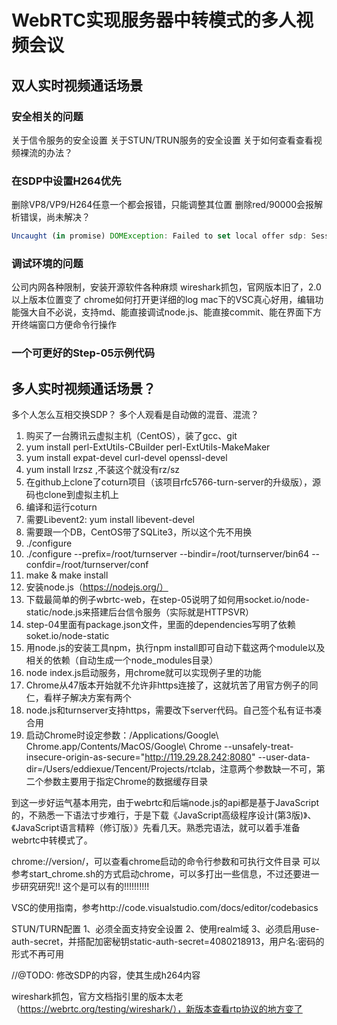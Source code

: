# WebRTC实现服务器中转模式的多人视频会议
## 双人实时视频通话场景

### 安全相关的问题
关于信令服务的安全设置
关于STUN/TRUN服务的安全设置
关于如何查看查看视频裸流的办法？

### 在SDP中设置H264优先
删除VP8/VP9/H264任意一个都会报错，只能调整其位置
删除red/90000会报解析错误，尚未解决？

```javascript
Uncaught (in promise) DOMException: Failed to set local offer sdp: Session error code: ERROR_CONTENT. Session error description: Failed to set local video description recv parameters..
```

### 调试环境的问题
公司内网各种限制，安装开源软件各种麻烦
wireshark抓包，官网版本旧了，2.0以上版本位置变了
chrome如何打开更详细的log
mac下的VSC真心好用，编辑功能强大自不必说，支持md、能直接调试node.js、能直接commit、能在界面下方开终端窗口方便命令行操作

### 一个可更好的Step-05示例代码

## 多人实时视频通话场景？
多个人怎么互相交换SDP？
多个人观看是自动做的混音、混流？




1. 购买了一台腾讯云虚拟主机（CentOS），装了gcc、git
  1. yum install perl-ExtUtils-CBuilder perl-ExtUtils-MakeMaker 
  1. yum install expat-devel  curl-devel openssl-devel
  1. yum install lrzsz ,不装这个就没有rz/sz
1. 在github上clone了coturn项目（该项目rfc5766-turn-server的升级版），源码也clone到虚拟主机上
1. 编译和运行coturn
  1. 需要Libevent2: yum install libevent-devel
  1. 需要跟一个DB，CentOS带了SQLite3，所以这个先不用换
  1. ./configure
  1. ./configure --prefix=/root/turnserver --bindir=/root/turnserver/bin64 --confdir=/root/turnserver/conf
  1. make & make install
1. 安装node.js（https://nodejs.org/）
1. 下载最简单的例子wbrtc-web，在step-05说明了如何用socket.io/node-static/node.js来搭建后台信令服务（实际就是HTTPSVR）
  1. step-04里面有package.json文件，里面的dependencies写明了依赖soket.io/node-static
  1. 用node.js的安装工具npm，执行npm install即可自动下载这两个module以及相关的依赖（自动生成一个node_modules目录）
  1. node index.js启动服务，用chrome就可以实现例子里的功能
1. Chrome从47版本开始就不允许非https连接了，这就坑苦了用官方例子的同仁，看样子解决方案有两个
  1. node.js和turnserver支持https，需要改下server代码。自己签个私有证书凑合用
  1. 启动Chrome时设定参数：/Applications/Google\ Chrome.app/Contents/MacOS/Google\ Chrome --unsafely-treat-insecure-origin-as-secure="http://119.29.28.242:8080" --user-data-dir=/Users/eddiexue/Tencent/Projects/rtclab，注意两个参数缺一不可，第二个参数主要用于指定Chrome的数据缓存目录

到这一步好运气基本用完，由于webrtc和后端node.js的api都是基于JavaScript的，不熟悉一下语法寸步难行，于是下载《JavaScript高级程序设计(第3版)》、《JavaScript语言精粹（修订版）》先看几天。熟悉完语法，就可以着手准备webrtc中转模式了。

chrome://version/，可以查看chrome启动的命令行参数和可执行文件目录
可以参考start_chrome.sh的方式启动chrome，可以多打出一些信息，不过还要进一步研究研究!!
这个是可以有的!!!!!!!!!!

VSC的使用指南，参考http://code.visualstudio.com/docs/editor/codebasics

STUN/TURN配置
1、必须全面支持安全设置
2、使用realm域
3、必须启用use-auth-secret，并搭配加密秘钥static-auth-secret=4080218913，用户名:密码的形式不再可用

//@TODO: 修改SDP的内容，使其生成h264内容

wireshark抓包，官方文档指引里的版本太老（https://webrtc.org/testing/wireshark/），新版本查看rtp协议的地方变了